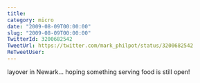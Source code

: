 ```yaml
---
title: 
category: micro
date: "2009-08-09T00:00:00"
slug: "2009-08-09T00:00:00"
TwitterId: 3200682542
TweetUrl: https://twitter.com/mark_philpot/status/3200682542
ReTweetUser: 
---
```


layover in Newark... hoping something serving food is still open!